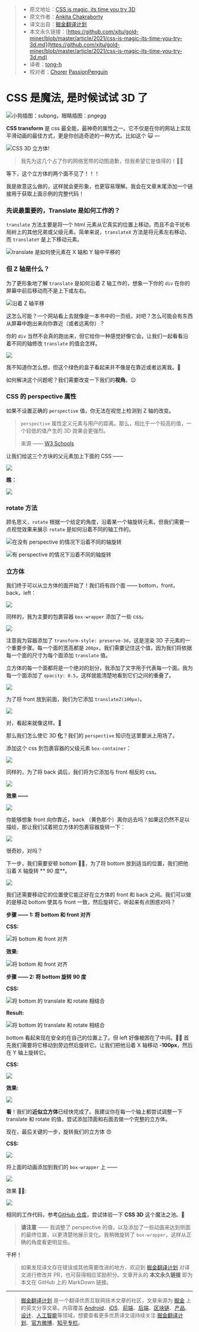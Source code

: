 > * 原文地址：[CSS is magic, its time you try 3D](https://levelup.gitconnected.com/css-is-magic-its-time-you-try-3d-91a2dd49c781)
> * 原文作者：[Ankita Chakraborty](https://medium.com/@ankitachakraborty)
> * 译文出自：[掘金翻译计划](https://github.com/xitu/gold-miner)
> * 本文永久链接：[https://github.com/xitu/gold-miner/blob/master/article/2021/css-is-magic-its-time-you-try-3d.md](https://github.com/xitu/gold-miner/blob/master/article/2021/css-is-magic-its-time-you-try-3d.md)
> * 译者：[tong-h](https://github.com/Tong-H)
> * 校对者：[Chorer](https://github.com/Chorer) [PassionPenguin](https://github.com/PassionPenguin)

# CSS 是魔法, 是时候试试 3D 了

![小狗插图：[subpng](https://www.subpng.com/)，眼睛插图：[pngegg](https://www.pngegg.com)](https://cdn-images-1.medium.com/max/5440/1*WKVcqB1XHjA5Fbdm-AQU-g.png)

**CSS transform** 是 css 最全能，最神奇的属性之一。它不仅是在你的网站上实现平滑动画的最佳方式，更是你创造奇迹的一种方式。比如这个 🙀 —

![CSS 3D 立方体!](https://cdn-images-1.medium.com/max/2000/1*dFJEMRBc7vlHnLf_MYI0Iw.gif)

> 我先为这几个占了你的网络宽带的动图道歉，但我希望它是值得的！🤜🤛

等下，这个立方体的两个面不见了！！！

我是故意这么做的，这样就会更形象，也更容易理解。我会在文章末尾添加一个链接用于获取上面示例的完整代码！

### 先说最重要的，Translate 是如何工作的？

`translate` 方法主要是将一个 html 元素从它真实的位置上移动，而且不会干扰布局树上的其他兄弟或父级元素。简单来说，`translateX` 方法是将元素左右移动，而 `translateY` 是上下移动元素。

![translate 是如何使元素在 X 轴和 Y 轴中平移的](https://cdn-images-1.medium.com/max/3688/1*cq8Q9DGLScj3v038DnxjhQ.png)

### 但 Z 轴是什么？

为了更形象地了解 `translate` 是如何沿着 Z 轴工作的，想象一下你的 `div` 在你的屏幕中前后移动而不是上下或左右。

![沿着 Z 轴平移](https://cdn-images-1.medium.com/max/4328/1*qXx6HIGzXvPZY4oO_4gEFQ.png)

这怎么可能？一个网站看上去就像是一本书中的一页纸，对吧？怎么可能会有东西从屏幕中跑出来向你靠近（或者远离你）？

你的 `div` 当然不会真的跑出来，但它给你一种感觉好像它会。让我们一起看看沿着不同的轴修改 `translate` 的值会怎样。

![](https://cdn-images-1.medium.com/max/2000/1*lNQdNBsRYNzWduwKFCdR5w.gif)

我不知道你怎么想，但这个绿色的盒子看起来并不像是在靠近或者远离我。👺

如何解决这个问题呢？我们需要改变一下我们的**视角**。😉

### CSS 的 perspective 属性

如果不设置正确的 `perspective` 值，你无法在视觉上检测到 Z 轴的改变。

> `perspective` 属性定义元素与用户的距离。那么，相比于一个较高的值，一个较低的值产生的 3D 效果会更强烈。
>
> 来源 —— [W3 Schools](https://www.w3schools.com/cssref/css3_pr_perspective.asp)

让我们给这三个方块的父元素加上下面的 CSS ——

![](https://cdn-images-1.medium.com/max/2724/1*ijVRelbthN6Ivuf5xDs7Iw.png)

**瞧：**

![](https://cdn-images-1.medium.com/max/2000/1*5Go0arpobwsP4NtVYPRH4A.gif)

### rotate 方法

顾名思义，`rotate` 根据一个给定的角度，沿着某一个轴旋转元素。但我们需要一点视觉效果来展示 `rotate` 是如何沿着不同的轴工作的。

![在没有 perspective 的情况下沿着不同的轴旋转](https://cdn-images-1.medium.com/max/2000/1*L06oWqkChV9deUNUVKrITw.gif)

![有 perspective 的情况下沿着不同的轴旋转](https://cdn-images-1.medium.com/max/2000/1*nu1bM-wUxugvSsDj2H1ZSg.gif)

### 立方体

我们终于可以从立方体的面开始了！我们将有四个面 —— bottom，front，back，left：

![](https://cdn-images-1.medium.com/max/2388/1*q69vRRksjkM4M2xY0Meycg.png)

同样的，我为主要的包裹容器 `box-wrapper` 添加了一些 css。

![](https://cdn-images-1.medium.com/max/2000/1*gSM7KPGdGmzmo5D-Jpr_UA.png)

注意我为容器添加了 `transform-style: preserve-3d`，这是渲染 3D 子元素的一个重要步骤。每一个面的宽高都是 `200px`，我们需要记住这个值，因为我们将依据每一个面的尺寸为每个面添加 `translate` 值。

立方体的每一个面都将是一个绝对的划分，我添加了文字用于代表每一个面。我为每一个面添加了 `opacity: 0.5`，这样就能清楚地看到它们之间的重叠了。

![](https://cdn-images-1.medium.com/max/2236/1*iygD8k6WIHvobgQKUAc9Ww.png)

为了将 front 放到前面，我们为它添加 `translateZ(100px)`。

![](https://cdn-images-1.medium.com/max/2768/1*-URkuoY7VunPTDHgQzSqsA.png)

对，看起来就像这样。🙁

那么我们怎么使它 3D **化**？我们的 `perspective` 知识在这里要派上用场了。

添加这个 css 到包裹容器的父级元素 `box-container`：

![](https://cdn-images-1.medium.com/max/2000/1*pB8EdPyeKJywcoUVkdNszw.png)

同样的，为了将 back 调后，我们将为它添加与 front 相反的 css。

![](https://cdn-images-1.medium.com/max/2000/1*r1-jRUGjUW-8a0-ckLay_Q.png)

**效果 ——**

![](https://cdn-images-1.medium.com/max/2608/1*q6x7s9gLwwVf3WtIMaQYvg.png)

你能够想象 front 向你靠近，back （黄色那个）离你远去吗？如果这仍然不足以描绘，那让我们试着把立方体的包裹容器旋转一下：

![](https://cdn-images-1.medium.com/max/2000/1*jaSlx71f9SunHXIOxGdthg.gif)

很奇妙，对吗？

下一步，我们需要安顿 bottom 💁‍♀️，为了将 bottom 放到适当的位置，我们把他沿着 X 轴旋转 ** 90 度**。

![](https://cdn-images-1.medium.com/max/2000/1*icrwzzydWhtOKhj85QnO1A.gif)

我们还需要移动它的位置使它能正好在立方体的 front 和 back 之间。我们可以做的是移动 bottom 使其与 front 一致，然后旋转它。听起来有点困惑对吗？

**步骤 —— 1: 将 bottom 和 front 对齐**

**CSS:**

![将 bottom 和 front 对齐](https://cdn-images-1.medium.com/max/2000/1*CBL0oCueX-bgBbVRJXC0dA.png)

**效果:**

![将 bottom 和 front 对齐](https://cdn-images-1.medium.com/max/2000/1*xLD_mS8WsK3nzScd6tbwKw.gif)

**步骤 —— 2: 将 bottom 旋转 90 度**

**CSS:**

![将 bottom 的 translate 和 rotate 相结合](https://cdn-images-1.medium.com/max/2152/1*LVmwdMV9BtJEZYP9u37pmw.png)

**Result:**

![将 bottom 的 translate 和 rotate 相结合](https://cdn-images-1.medium.com/max/2000/1*qsGQ7VjZngLZm9SoU8LuxA.gif)

bottom 看起来现在安全的在自己的位置上了。但 left 好像被困在了中间。🙍‍♀️ 首先我们需要将它移动到旁边然后旋转它。让我们把他沿着 X 轴移动 **-100px**，然后在 Y 轴上旋转它。

**CSS:**

![](https://cdn-images-1.medium.com/max/2180/1*5RJvq7AM6mGD5zVVGoXM7w.png)

**效果:**

![](https://cdn-images-1.medium.com/max/2000/1*WnnTtpzcd691KA2qO0b16w.gif)

**看**！我们的**近似立方体**已经快完成了。我建议你在每一个轴上都尝试调整一下 translate 和 rotate 的值，尝试添加顶面和右面去做一个完整的立方体。

现在，最后关键的一步，旋转我们的立方体 😍

**CSS:**

![](https://cdn-images-1.medium.com/max/2000/1*VhF0Ltn-I8vLPhTc6xaj9A.png)

将上面的动画添加到我们的 `box-wrapper` 上 ——

![](https://cdn-images-1.medium.com/max/2336/1*RbHF6_VStIc1nYnx5g_pog.png)

效果 🤜🤛:

![](https://cdn-images-1.medium.com/max/2000/1*OZ9tJyqDlJZ5NZhuRT1-wA.gif)

相同的工作代码，参考[GitHub 仓库](https://github.com/ankita1010/css-cube)，尝试体验一下 **CSS 3D** 这个魔法之池。💫


> **请注意** —— 我调整了 perspective 的值，以及添加了一些动画来达到侧面的最终位置，以更清楚地展示变化。我稍微旋转了 `box-wrapper`，这样从正确的角度看更明显些。

干杯！

> 如果发现译文存在错误或其他需要改进的地方，欢迎到 [掘金翻译计划](https://github.com/xitu/gold-miner) 对译文进行修改并 PR，也可获得相应奖励积分。文章开头的 **本文永久链接** 即为本文在 GitHub 上的 MarkDown 链接。

---

> [掘金翻译计划](https://github.com/xitu/gold-miner) 是一个翻译优质互联网技术文章的社区，文章来源为 [掘金](https://juejin.im) 上的英文分享文章。内容覆盖 [Android](https://github.com/xitu/gold-miner#android)、[iOS](https://github.com/xitu/gold-miner#ios)、[前端](https://github.com/xitu/gold-miner#前端)、[后端](https://github.com/xitu/gold-miner#后端)、[区块链](https://github.com/xitu/gold-miner#区块链)、[产品](https://github.com/xitu/gold-miner#产品)、[设计](https://github.com/xitu/gold-miner#设计)、[人工智能](https://github.com/xitu/gold-miner#人工智能)等领域，想要查看更多优质译文请持续关注 [掘金翻译计划](https://github.com/xitu/gold-miner)、[官方微博](http://weibo.com/juejinfanyi)、[知乎专栏](https://zhuanlan.zhihu.com/juejinfanyi)。
